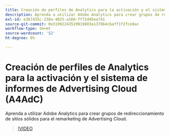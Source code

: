 ```yaml
---
title: Creación de perfiles de Analytics para la activación y el sistema de informes de Advertising Cloud
description: Aprenda a utilizar Adobe Analytics para crear grupos de redireccionamiento de sitios sólidos para el remarketing de Advertising Cloud.
exl-id: e367435c-238a-4025-a160-ff72d45ea741
source-git-commit: 0e31992243519919883a1376b4cbaff1f2fce8ac
workflow-type: tm+mt
source-wordcount: '52'
ht-degree: 0%

---
```


# Creación de perfiles de Analytics para la activación y el sistema de informes de Advertising Cloud (A4AdC)

Aprenda a utilizar Adobe Analytics para crear grupos de redireccionamiento de sitios sólidos para el remarketing de Advertising Cloud.

>[!VIDEO](https://video.tv.adobe.com/v/33503)

